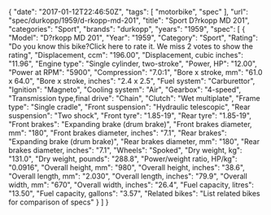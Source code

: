 {
    "date": "2017-01-12T22:46:50Z",
    "tags": [
        "motorbike",
        "spec"
    ],
    "url": "spec\/durkopp\/1959\/d-rkopp-md-201",
    "title": "Sport D?rkopp MD 201",
    "categories": "Sport",
    "brands": "durkopp",
    "years": "1959",
    "spec": [
        {
            "Model": "D?rkopp MD 201",
            "Year": "1959",
            "Category": "Sport",
            "Rating": "Do you know this bike?Click here to rate it. We miss 2 votes to show the rating",
            "Displacement, ccm": "196.00",
            "Displacement, cubic inches": "11.96",
            "Engine type": "Single cylinder, two-stroke",
            "Power, HP": "12.00",
            "Power at RPM": "5900",
            "Compression": "7.0:1",
            "Bore x stroke, mm": "61.0 x 64.0",
            "Bore x stroke, inches": "2.4 x 2.5",
            "Fuel system": "Carburettor",
            "Ignition": "Magneto",
            "Cooling system": "Air",
            "Gearbox": "4-speed",
            "Transmission type,final drive": "Chain",
            "Clutch": "Wet multiplate",
            "Frame type": "Single cradle",
            "Front suspension": "Hydraulic telescopic",
            "Rear suspension": "Two shock",
            "Front tyre": "1.85-19",
            "Rear tyre": "1.85-19",
            "Front brakes": "Expanding brake (drum brake)",
            "Front brakes diameter, mm": "180",
            "Front brakes diameter, inches": "7.1",
            "Rear brakes": "Expanding brake (drum brake)",
            "Rear brakes diameter, mm": "180",
            "Rear brakes diameter, inches": "7.1",
            "Wheels": "Spoked",
            "Dry weight, kg": "131.0",
            "Dry weight, pounds": "288.8",
            "Power\/weight ratio, HP\/kg": "0.0916",
            "Overall height, mm": "980",
            "Overall height, inches": "38.6",
            "Overall length, mm": "2.030",
            "Overall length, inches": "79.9",
            "Overall width, mm": "670",
            "Overall width, inches": "26.4",
            "Fuel capacity, litres": "13.50",
            "Fuel capacity, gallons": "3.57",
            "Related bikes": "List related bikes for comparison of specs"
        }
    ]
}